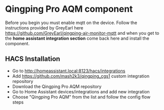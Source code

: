 # Qingping Pro AQM component

Before you begin you must enable mqtt on the device. Follow the instructions provided by GreyEarl here https://github.com/GreyEarl/qingping-air-monitor-mqtt
and when you get to the **home assistant integration section** come back here and install the component.

## HACS Installation
- Go to http://homeassistant.local:8123/hacs/integrations
- Add https://github.com/mash2k3/qingping_cgs1 custom integration repository
- Download the Qingping Pro AQM repository
- Go to Home Assistant devices/integrations and add new integration
- Choose "Qingping Pro AQM" from the list and follow the config flow steps
